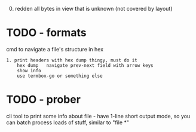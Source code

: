 000. redden all bytes in view that is unknown (not covered by layout)


# TODO - formats

cmd to navigate a file's structure in hex

    1. print headers with hex dump thingy, must do it
    	hex dump   navigate prev-next field with arrow keys
    	show info
        use termbox-go or something else





# TODO - prober

  cli tool to print some info about file
    - have 1-line short output mode, so you can batch process loads of stuff, similar to "file *"
